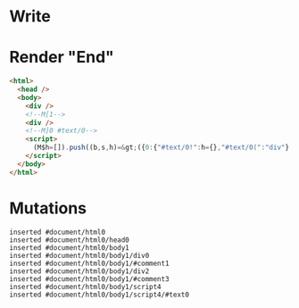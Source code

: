 # Write
  <div></div><!M[1><div></div><!M]0 #text/0><script>(M$h=[]).push((b,s,h)=>({0:{"#text/0!":h={},"#text/0(":"div"},1:h}),[])</script>


# Render "End"
```html
<html>
  <head />
  <body>
    <div />
    <!--M[1-->
    <div />
    <!--M]0 #text/0-->
    <script>
      (M$h=[]).push((b,s,h)=&gt;({0:{"#text/0!":h={},"#text/0(":"div"},1:h}),[])
    </script>
  </body>
</html>
```

# Mutations
```
inserted #document/html0
inserted #document/html0/head0
inserted #document/html0/body1
inserted #document/html0/body1/div0
inserted #document/html0/body1/#comment1
inserted #document/html0/body1/div2
inserted #document/html0/body1/#comment3
inserted #document/html0/body1/script4
inserted #document/html0/body1/script4/#text0
```